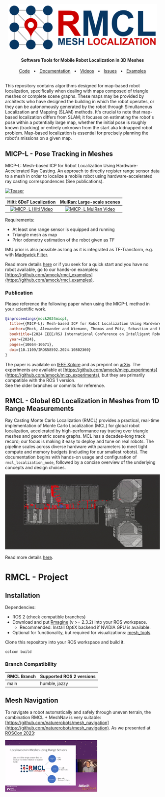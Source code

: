 
<div align="center" min-width=519px>
  <img src=".resources/rmcl_logo_landscape_small.png" alt="RMCL" height=150 />  
</div>


<!-- ![RMCL](.resources/rmcl_logo_landscape_small.png) -->
<div align="center">
<h4 align="center">Software Tools for Mobile Robot Localization in 3D Meshes</h4>
</div>

<div align="center">
  <a href="https://github.com/uos/rmcl">Code</a>
  <span>&nbsp;&nbsp;•&nbsp;&nbsp;</span>
  <a href="https://github.com/uos/rmcl/wiki">Documentation</a>
  <span>&nbsp;&nbsp;•&nbsp;&nbsp;</span>
  <a href="https://youtube.com/playlist?list=PL9wBuzh6ev07O2YzbjP4qbcretntl5axI">Videos</a>
  <span>&nbsp;&nbsp;•&nbsp;&nbsp;</span>
  <a href="https://github.com/uos/rmcl/issues">Issues</a>
  <span>&nbsp;&nbsp;•&nbsp;&nbsp;</span>
  <a href="https://github.com/amock/rmcl_examples">Examples</a>
  <br />
</div>

<br/>

This repository contains algorithms designed for map-based robot localization, specifically when dealing with maps composed of triangle meshes or complete scene graphs. These maps may be provided by architects who have designed the building in which the robot operates, or they can be autonomously generated by the robot through Simultaneous Localization and Mapping (SLAM) methods. It's crucial to note that map-based localization differs from SLAM; it focuses on estimating the robot's pose within a potentially large map, whether the initial pose is roughly known (tracking) or entirely unknown from the start aka kidnapped robot problem. Map-based localization is essential for precisely planning the robot's missions on a given map.

## MICP-L - Pose Tracking in Meshes

MICP-L: Mesh-based ICP for Robot Localization Using Hardware-Accelerated Ray Casting.
An approach to directly register range sensor data to a mesh in order to localize a mobile robot using hardware-accelerated ray casting correspondences (See publications).

[![Teaser](.resources/micp.gif)](http://www.youtube.com/watch?v=G-Z5K0bPFFU)

|  Hilti: 6DoF Localization  | MulRan: Large-scale scenes |
|:--:|:--:|
| <a href="http://www.youtube.com/watch?v=5pubwlbrpro" target="_blank" ><img src="https://i.ytimg.com/vi/5pubwlbrpro/maxresdefault.jpg" alt="MICP-L Hilti Video" width="100%" style="max-width: 500px" height="auto" /></a> | <a href="http://www.youtube.com/watch?v=8j6ZtYPnFzw" target="_blank" ><img src="https://i.ytimg.com/vi/8j6ZtYPnFzw/maxresdefault.jpg" alt="MICP-L MulRan Video" width="100%" style="max-width: 500px" height="auto" /></a> |

Requirements:
- At least one range sensor is equipped and running
- Triangle mesh as map
- Prior odometry estimation of the robot given as TF

IMU prior is also possible as long as it is integrated as TF-Transform, e.g. with [Madgwick Filter](http://wiki.ros.org/imu_filter_madgwick).

Read more details [here](./docs/MICPL.md) or if you seek for a quick start and you have no robot available, go to our hands-on examples: [https://github.com/amock/rmcl_examples](https://github.com/amock/rmcl_examples).

### Publication

Please reference the following paper when using the MICP-L method in your scientific work.

```bib
@inproceedings{mock2024micpl,
  title={{MICP-L}: Mesh-based ICP for Robot Localization Using Hardware-Accelerated Ray Casting}, 
  author={Mock, Alexander and Wiemann, Thomas and Pütz, Sebastian and Hertzberg, Joachim},
  booktitle={2024 IEEE/RSJ International Conference on Intelligent Robots and Systems (IROS)}, 
  year={2024},
  pages={10664-10671},
  doi={10.1109/IROS58592.2024.10802360}
}
```

The paper is available on [IEEE Xplore](https://ieeexplore.ieee.org/document/10802360) and as preprint on [arXiv](https://arxiv.org/abs/2210.13904). The experiments are available at [https://github.com/amock/micp_experiments](https://github.com/amock/micp_experiments), but they are primarily compatible with the ROS 1 version.  
See the older branches or commits for reference.

## RMCL - Global 6D Localization in Meshes from 1D Range Measurements 

Ray Casting Monte Carlo Localization (RMCL) provides a practical, real-time implementation of Monte Carlo Localization (MCL) for global robot localization, accelerated by high-performance ray tracing over triangle meshes and geometric scene graphs. MCL has a decades-long track record; our focus is making it easy to deploy and tune on real robots. The pipeline scales across diverse hardware with parameters to meet tight compute and memory budgets (including for our smallest robots). The documentation begins with hands-on usage and configuration of `rmcl_localization_node`, followed by a concise overview of the underlying concepts and design choices.

![Teaser](.resources/rmcl.gif)

Read more details [here](./docs/RMCL.md).


# RMCL - Project

## Installation

Dependencies:
- ROS 2 (check compatible branches)
- Download and put [Rmagine](https://github.com/uos/rmagine) (v >= 2.3.2) into your ROS workspace.
  - Recommended: Install OptiX backend if NVIDIA GPU is available.
- Optional for functionality, but required for visualizations: [mesh_tools](https://github.com/naturerobots/mesh_tools).

Clone this repository into your ROS workspace and build it.

```console
colcon build
```

### Branch Compatibility

|  RMCL Branch    |  Supported ROS 2 versions    |
|:----|:----|
|  main   |  humble, jazzy |

## Mesh Navigation

To navigate a robot automatically and safely through uneven terrain, the combination RMCL + MeshNav is very suitable: [https://github.com/naturerobots/mesh_navigation](https://github.com/naturerobots/mesh_navigation). As we presented at [ROSCon 2023](https://vimeo.com/879000775):

<a href="https://vimeo.com/879000775" target="_blank" ><img src=".resources/ROSCon2023.png" alt="MICP-L ROSCon 2023 Video" width="300px" /></a>

